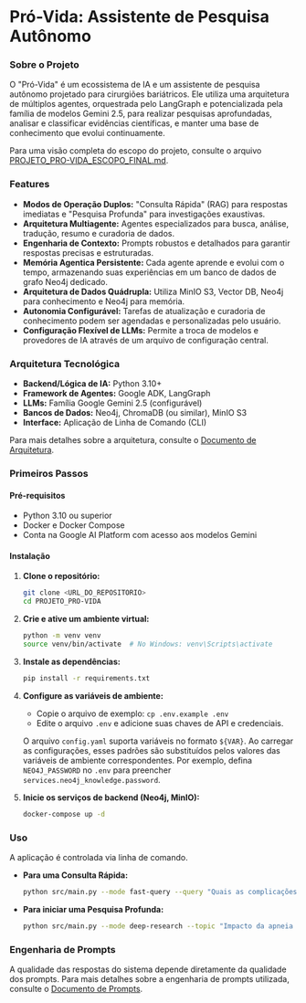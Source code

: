 # **Pró-Vida: Assistente de Pesquisa Autônomo**

### **Sobre o Projeto**

O "Pró-Vida" é um ecossistema de IA e um assistente de pesquisa autônomo projetado para cirurgiões bariátricos. Ele utiliza uma arquitetura de múltiplos agentes, orquestrada pelo LangGraph e potencializada pela família de modelos Gemini 2.5, para realizar pesquisas aprofundadas, analisar e classificar evidências científicas, e manter uma base de conhecimento que evolui continuamente.

Para uma visão completa do escopo do projeto, consulte o arquivo [PROJETO_PRO-VIDA_ESCOPO_FINAL.md](PROJETO_PRO-VIDA_ESCOPO_FINAL.md).

### **Features**

* **Modos de Operação Duplos:** "Consulta Rápida" (RAG) para respostas imediatas e "Pesquisa Profunda" para investigações exaustivas.
* **Arquitetura Multiagente:** Agentes especializados para busca, análise, tradução, resumo e curadoria de dados.
* **Engenharia de Contexto:** Prompts robustos e detalhados para garantir respostas precisas e estruturadas.
* **Memória Agentica Persistente:** Cada agente aprende e evolui com o tempo, armazenando suas experiências em um banco de dados de grafo Neo4j dedicado.
* **Arquitetura de Dados Quádrupla:** Utiliza MinIO S3, Vector DB, Neo4j para conhecimento e Neo4j para memória.
* **Autonomia Configurável:** Tarefas de atualização e curadoria de conhecimento podem ser agendadas e personalizadas pelo usuário.
* **Configuração Flexível de LLMs:** Permite a troca de modelos e provedores de IA através de um arquivo de configuração central.

### **Arquitetura Tecnológica**

* **Backend/Lógica de IA:** Python 3.10+
* **Framework de Agentes:** Google ADK, LangGraph
* **LLMs:** Família Google Gemini 2.5 (configurável)
* **Bancos de Dados:** Neo4j, ChromaDB (ou similar), MinIO S3
* **Interface:** Aplicação de Linha de Comando (CLI)

Para mais detalhes sobre a arquitetura, consulte o [Documento de Arquitetura](Documentos%20de%20Suporte%20.md#architecture.md).

### **Primeiros Passos**

#### **Pré-requisitos**

* Python 3.10 ou superior
* Docker e Docker Compose
* Conta na Google AI Platform com acesso aos modelos Gemini

#### **Instalação**

1. **Clone o repositório:**
   ```bash
   git clone <URL_DO_REPOSITORIO>
   cd PROJETO_PRO-VIDA
   ```

2. **Crie e ative um ambiente virtual:**
   ```bash
   python -m venv venv
   source venv/bin/activate  # No Windows: venv\Scripts\activate
   ```

3. **Instale as dependências:**
   ```bash
   pip install -r requirements.txt
   ```

4. **Configure as variáveis de ambiente:**
   - Copie o arquivo de exemplo: `cp .env.example .env`
   - Edite o arquivo `.env` e adicione suas chaves de API e credenciais.

   O arquivo `config.yaml` suporta variáveis no formato `${VAR}`. Ao carregar as
   configurações, esses padrões são substituídos pelos valores das variáveis de
   ambiente correspondentes. Por exemplo, defina `NEO4J_PASSWORD` no `.env` para
   preencher `services.neo4j_knowledge.password`.

5. **Inicie os serviços de backend (Neo4j, MinIO):**
   ```bash
   docker-compose up -d
   ```

### **Uso**

A aplicação é controlada via linha de comando.

* **Para uma Consulta Rápida:**
  ```bash
  python src/main.py --mode fast-query --query "Quais as complicações da gastrectomia vertical?"
  ```

* **Para iniciar uma Pesquisa Profunda:**
  ```bash
  python src/main.py --mode deep-research --topic "Impacto da apneia do sono nos resultados da cirurgia bariátrica"
  ```

### **Engenharia de Prompts**

A qualidade das respostas do sistema depende diretamente da qualidade dos prompts. Para mais detalhes sobre a engenharia de prompts utilizada, consulte o [Documento de Prompts](Documentos%20de%20Suporte%20.md#prompts.md).

